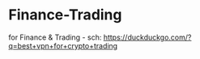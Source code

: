 # Finance-Trading
for Finance &amp; Trading - sch: https://duckduckgo.com/?q=best+vpn+for+crypto+trading
